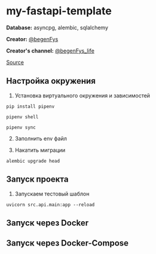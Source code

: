 # my-fastapi-template

**Database:** asyncpg, alembic, sqlalchemy

**Creator:** [@begenFys](https://t.me/begenFys)

**Creator's channel:** [@begenFys_life](https://t.me/begenFys_life)

[Source](https://github.com/zhanymkanov/fastapi-best-practices#1-project-structure-consistent--predictable)

## Настройка окружения
1. Установка виртуального окружения и зависимостей
```shell
pip install pipenv

pipenv shell

pipenv sync
```

2. Заполнить env файл

3. Накатить миграции
```shell
alembic upgrade head
```

## Запуск проекта
1. Запускаем тестовый шаблон
```shell
uvicorn src.api.main:app --reload
```

## Запуск через Docker

## Запуск через Docker-Compose
